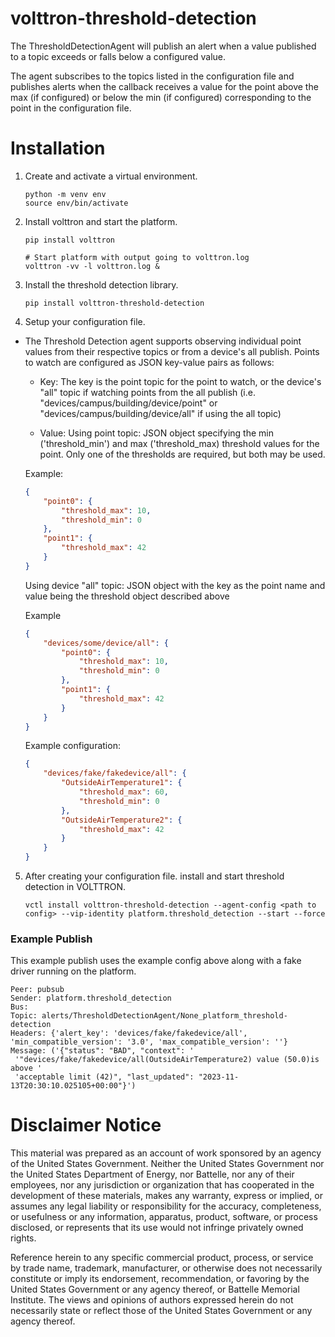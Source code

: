 # volttron-threshold-detection
The ThresholdDetectionAgent will publish an alert when a value published to a topic exceeds or falls below a configured
value.

The agent subscribes to the topics listed in the configuration file and publishes alerts when the callback receives a 
value for the point above the max (if configured) or below the min (if configured) corresponding to the point in the
configuration file.

# Installation

1. Create and activate a virtual environment.

    ```shell
    python -m venv env
    source env/bin/activate
    ```
2. Install volttron and start the platform.

    ```shell
    pip install volttron

    # Start platform with output going to volttron.log
    volttron -vv -l volttron.log &
    ```

3. Install the threshold detection library.
    ```shell
    pip install volttron-threshold-detection
    ```
4. Setup your configuration file. 


* The Threshold Detection agent supports observing individual point values from their respective topics or from a device's
    all publish.  Points to watch are configured as JSON key-value pairs as follows:

    * Key:  The key is the point topic for the point to watch, or the device's "all" topic if watching points from the all 
    publish (i.e. "devices/campus/building/device/point" or "devices/campus/building/device/all" if using the all topic)

    * Value:  Using point topic: JSON object specifying the min ('threshold_min') and max ('threshold_max) threshold values 
    for the point.  Only one of the thresholds are required, but both may be used.

    Example:

    ```json
    {
        "point0": {
            "threshold_max": 10,
            "threshold_min": 0
        },
        "point1": {
            "threshold_max": 42
        }
    }
    ```

    Using device "all" topic:  JSON object with the key as the point name and value being the threshold object described
    above

    Example

    ```json
    {
        "devices/some/device/all": {
            "point0": {
                "threshold_max": 10,
                "threshold_min": 0
            },
            "point1": {
                "threshold_max": 42
            }
        }
    }
    ```

    Example configuration:

    ```json
    {
        "devices/fake/fakedevice/all": {
            "OutsideAirTemperature1": {
                "threshold_max": 60,
                "threshold_min": 0
            },
            "OutsideAirTemperature2": {
                "threshold_max": 42
            }
        }
    }
    ```
5. After creating your configuration file. install and start threshold detection in VOLTTRON.

    ```shell
    vctl install volttron-threshold-detection --agent-config <path to config> --vip-identity platform.threshold_detection --start --force
    ```

### Example Publish

This example publish uses the example config above along with a fake driver running on the platform.

```
Peer: pubsub
Sender: platform.threshold_detection
Bus:
Topic: alerts/ThresholdDetectionAgent/None_platform_threshold-detection
Headers: {'alert_key': 'devices/fake/fakedevice/all', 'min_compatible_version': '3.0', 'max_compatible_version': ''}
Message: ('{"status": "BAD", "context": '
 '"devices/fake/fakedevice/all(OutsideAirTemperature2) value (50.0)is above '
 'acceptable limit (42)", "last_updated": "2023-11-13T20:30:10.025105+00:00"}')
```
# Disclaimer Notice

This material was prepared as an account of work sponsored by an agency of the
United States Government.  Neither the United States Government nor the United
States Department of Energy, nor Battelle, nor any of their employees, nor any
jurisdiction or organization that has cooperated in the development of these
materials, makes any warranty, express or implied, or assumes any legal
liability or responsibility for the accuracy, completeness, or usefulness or any
information, apparatus, product, software, or process disclosed, or represents
that its use would not infringe privately owned rights.

Reference herein to any specific commercial product, process, or service by
trade name, trademark, manufacturer, or otherwise does not necessarily
constitute or imply its endorsement, recommendation, or favoring by the United
States Government or any agency thereof, or Battelle Memorial Institute. The
views and opinions of authors expressed herein do not necessarily state or
reflect those of the United States Government or any agency thereof.